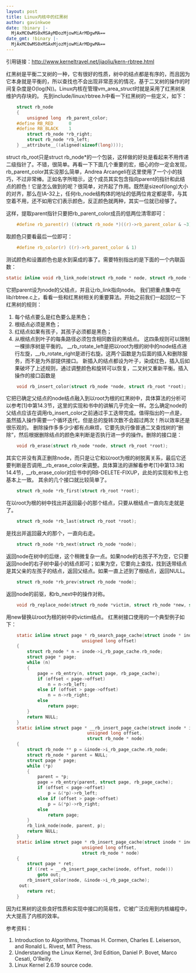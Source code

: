 ```yaml
---
layout: post
title: Linux内核中的红黑树
author: gavinkwoe
date: !binary |-
  MjAxMC0wMS0xMSAyMDozMjowMiArMDgwMA==
date_gmt: !binary |-
  MjAxMC0wMS0xMSAxMjozMjowMiArMDgwMA==
---
```

引用链接：<http://www.kerneltravel.net/jiaoliu/kern-rbtree.html>

红黑树是平衡二叉树的一种，它有很好的性质，树中的结点都是有序的，而且因为它本身就是平衡的，所以查找也不会出现非常恶劣的情况，基于二叉树的操作的时间复杂度是O(log(N))。Linux内核在管理vm_area_struct时就是采用了红黑树来维护内存块的。
先到include/linux/rbtree.h中看一下红黑树的一些定义，如下：

```c
    struct rb_node
    {
    	unsigned long  rb_parent_color;
    #define	RB_RED		0
    #define	RB_BLACK	1
    	struct rb_node *rb_right;
    	struct rb_node *rb_left;
    } __attribute__((aligned(sizeof(long))));

```

struct rb_root只是struct rb_node*的一个包装，这样做的好处是看起来不用传递二级指针了。不错，很简单。再看一下下面几个重要的宏，细心的你一定会发现，rb_parent_color其实没那么简单，Andrea Arcangeli在这里使用了一个小的技巧，不过非常棒。正如名字所暗示，这个成员其实包含指向parent的指针和此结点的颜色！它是怎么做到的呢？很简单，对齐起了作用。既然是sizeof(long)大小的对齐，那么在IA-32上，任何rb_node结构体的地址的低两位肯定都是零，与其空着不用，还不如用它们表示颜色，反正颜色就两种，其实一位就已经够了。

这样，提取parent指针只要把rb_parent_color成员的低两位清零即可：

```c
    #define rb_parent(r) ((struct rb_node *)((r)->rb_parent_color & ~3))
```

取颜色只要看最后一位即可：

```c
    #define rb_color(r) ((r)->rb_parent_color & 1)
```

测试颜色和设置颜色也是水到渠成的事了。需要特别指出的是下面的一个内联函数：

```c
static inline void rb_link_node(struct rb_node * node, struct rb_node * parent, struct rb_node ** rb_link);
```

它把parent设为node的父结点，并且让rb_link指向node。
我们把重点集中在lib/rbtree.c上，看看一些和红黑树相关的重要算法。开始之前我们一起回忆一下红黑树的规则：
1. 每个结点要么是红色要么是黑色；
2. 根结点必须是黑色；
3. 红结点如果有孩子，其孩子必须都是黑色；
4. 从根结点到叶子的每条路径必须包含相同数目的黑结点。
这四条规则可以限制一棵排序树是平衡的。
__rb_rotate_left是把以root为根的树中的node结点进行左旋，__rb_rotate_right是进行右旋。这两个函数是为后面的插入和删除服务，而不是为外部提供接口。
新插入的结点都设为叶子，染成红色，插入后如果破坏了上述规则，通过调整颜色和旋转可以恢复，二叉树又重新平衡。插入操作的接口函数是

```c
    void rb_insert_color(struct rb_node *node, struct rb_root *root);
```

它把已确定父结点的node结点融入到以root为根的红黑树中，具体算法的分析可以参考[1]中第14.3节，这里的实现和书中的讲解几乎完全一样。怎么确定node的父结点应该在调用rb_insert_color之前通过手工迭带完成。值得指出的一点是，虽然插入操作需要一个循环迭代，但是总的旋转次数不会超过两次！所以效率还是很乐观的。
删除操作多多少少都有点麻烦，它要先执行像普通二叉查找树的“删除”，然后根据删除结点的颜色来判断是否执行进一步的操作。删除的接口是：

```c
    void rb_erase(struct rb_node *node, struct rb_root *root);
```

其实它并没有真正删除node，而只是让它和以root为根的树脱离关系，最后它还要判断是否调用__rb_erase_color来调整。具体算法的讲解看参考[1]中第13.3和14.4节，__rb_erase_color对应书中的RB-DELETE-FIXUP，此处的实现和书上也基本上一致。
其余的几个接口就比较简单了。

```c
    struct rb_node *rb_first(struct rb_root *root);
```

在以root为根的树中找出并返回最小的那个结点，只要从根结点一直向左走就是了。

```c
    struct rb_node *rb_last(struct rb_root *root);
```

是找出并返回最大的那个，一直向右走。

```c
    struct rb_node *rb_next(struct rb_node *node);
```

返回node在树中的后继，这个稍微复杂一点。如果node的右孩子不为空，它只要返回node的右子树中最小的结点即可；如果为空，它要向上查找，找到迭带结点是其父亲的左孩子的结点，返回父结点。如果一直上述到了根结点，返回NULL。

```c
    struct rb_node *rb_prev(struct rb_node *node);
```

返回node的前驱，和rb_next中的操作对称。

```c
    void rb_replace_node(struct rb_node *victim, struct rb_node *new, struct rb_root *root);
```
用new替换以root为根的树中的victim结点。
红黑树接口使用的一个典型例子如下：

```c
    static inline struct page * rb_search_page_cache(struct inode * inode,
    						 unsigned long offset)
    {
    	struct rb_node * n = inode->i_rb_page_cache.rb_node;
    	struct page * page;
    	while (n)
    	{
    		page = rb_entry(n, struct page, rb_page_cache);
    		if (offset < page->offset)
    			n = n->rb_left;
    		else if (offset > page->offset)
    			n = n->rb_right;
    		else
    			return page;
    	}
    	return NULL;
    }
    static inline struct page * __rb_insert_page_cache(struct inode * inode,
    						   unsigned long offset,
    						   struct rb_node * node)
    {
    	struct rb_node ** p = &inode->i_rb_page_cache.rb_node;
    	struct rb_node * parent = NULL;
    	struct page * page;
    	while (*p)
    	{
    		parent = *p;
    		page = rb_entry(parent, struct page, rb_page_cache);
    		if (offset < page->offset)
    			p = &(*p)->rb_left;
    		else if (offset > page->offset)
    			p = &(*p)->rb_right;
    		else
    			return page;
    	}
    	rb_link_node(node, parent, p);
    	return NULL;
    }
    static inline struct page * rb_insert_page_cache(struct inode * inode,
    						 unsigned long offset,
    						 struct rb_node * node)
    {
    	struct page * ret;
    	if ((ret = __rb_insert_page_cache(inode, offset, node)))
    		goto out;
    	rb_insert_color(node, &inode->i_rb_page_cache);
     out:
    	return ret;
    }
```

因为红黑树的这些良好性质和实现中接口的简易性，它被广泛应用到内核编程中，大大提高了内核的效率。

参考资料：
1. Introduction to Algorithms, Thomas H. Cormen, Charles E. Leiserson, and Ronald L. Rivest, MIT Press.
2. Understanding the Linux Kernel, 3rd Edition, Daniel P. Bovet, Marco Cesati, O'Reilly.
3. Linux Kernel 2.6.19 source code.
